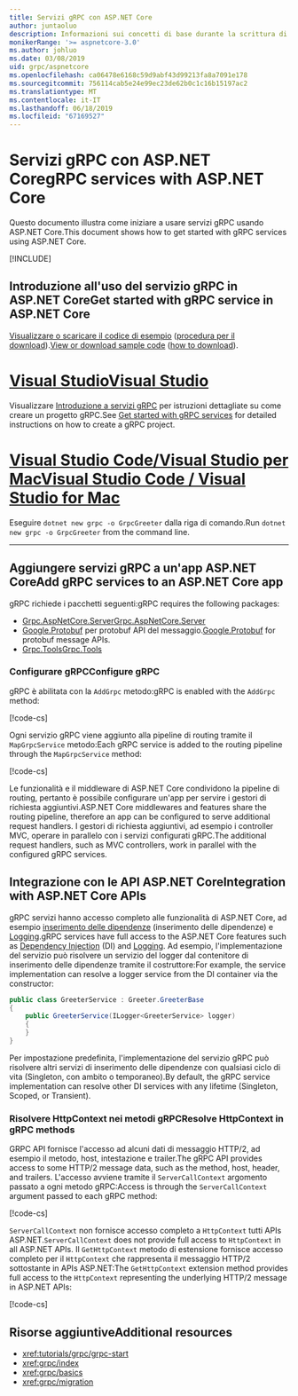 ```yaml
---
title: Servizi gRPC con ASP.NET Core
author: juntaoluo
description: Informazioni sui concetti di base durante la scrittura di servizi gRPC con ASP.NET Core.
monikerRange: '>= aspnetcore-3.0'
ms.author: johluo
ms.date: 03/08/2019
uid: grpc/aspnetcore
ms.openlocfilehash: ca06478e6168c59d9abf43d99213fa8a7091e178
ms.sourcegitcommit: 756114cab5e24e99ec23de62b0c1c16b15197ac2
ms.translationtype: MT
ms.contentlocale: it-IT
ms.lasthandoff: 06/18/2019
ms.locfileid: "67169527"
---
```

# <a name="grpc-services-with-aspnet-core"></a><span data-ttu-id="4013e-103">Servizi gRPC con ASP.NET Core</span><span class="sxs-lookup"><span data-stu-id="4013e-103">gRPC services with ASP.NET Core</span></span>

<span data-ttu-id="4013e-104">Questo documento illustra come iniziare a usare servizi gRPC usando ASP.NET Core.</span><span class="sxs-lookup"><span data-stu-id="4013e-104">This document shows how to get started with gRPC services using ASP.NET Core.</span></span>

[!INCLUDE[](~/includes/net-core-prereqs-all-3.0.md)]

## <a name="get-started-with-grpc-service-in-aspnet-core"></a><span data-ttu-id="4013e-105">Introduzione all'uso del servizio gRPC in ASP.NET Core</span><span class="sxs-lookup"><span data-stu-id="4013e-105">Get started with gRPC service in ASP.NET Core</span></span>

<span data-ttu-id="4013e-106">[Visualizzare o scaricare il codice di esempio](https://github.com/aspnet/AspNetCore.Docs/tree/master/aspnetcore/tutorials/grpc/grpc-start/sample) ([procedura per il download](xref:index#how-to-download-a-sample)).</span><span class="sxs-lookup"><span data-stu-id="4013e-106">[View or download sample code](https://github.com/aspnet/AspNetCore.Docs/tree/master/aspnetcore/tutorials/grpc/grpc-start/sample) ([how to download](xref:index#how-to-download-a-sample)).</span></span>

# <a name="visual-studiotabvisual-studio"></a>[<span data-ttu-id="4013e-107">Visual Studio</span><span class="sxs-lookup"><span data-stu-id="4013e-107">Visual Studio</span></span>](#tab/visual-studio)

<span data-ttu-id="4013e-108">Visualizzare [Introduzione a servizi gRPC](xref:tutorials/grpc/grpc-start) per istruzioni dettagliate su come creare un progetto gRPC.</span><span class="sxs-lookup"><span data-stu-id="4013e-108">See [Get started with gRPC services](xref:tutorials/grpc/grpc-start) for detailed instructions on how to create a gRPC project.</span></span>

# <a name="visual-studio-code--visual-studio-for-mactabvisual-studio-codevisual-studio-mac"></a>[<span data-ttu-id="4013e-109">Visual Studio Code/Visual Studio per Mac</span><span class="sxs-lookup"><span data-stu-id="4013e-109">Visual Studio Code / Visual Studio for Mac</span></span>](#tab/visual-studio-code+visual-studio-mac)

<span data-ttu-id="4013e-110">Eseguire `dotnet new grpc -o GrpcGreeter` dalla riga di comando.</span><span class="sxs-lookup"><span data-stu-id="4013e-110">Run `dotnet new grpc -o GrpcGreeter` from the command line.</span></span>

---

## <a name="add-grpc-services-to-an-aspnet-core-app"></a><span data-ttu-id="4013e-111">Aggiungere servizi gRPC a un'app ASP.NET Core</span><span class="sxs-lookup"><span data-stu-id="4013e-111">Add gRPC services to an ASP.NET Core app</span></span>

<span data-ttu-id="4013e-112">gRPC richiede i pacchetti seguenti:</span><span class="sxs-lookup"><span data-stu-id="4013e-112">gRPC requires the following packages:</span></span>

* [<span data-ttu-id="4013e-113">Grpc.AspNetCore.Server</span><span class="sxs-lookup"><span data-stu-id="4013e-113">Grpc.AspNetCore.Server</span></span>](https://www.nuget.org/packages/Grpc.AspNetCore.Server)
* <span data-ttu-id="4013e-114">[Google.Protobuf](https://www.nuget.org/packages/Google.Protobuf/) per protobuf API del messaggio.</span><span class="sxs-lookup"><span data-stu-id="4013e-114">[Google.Protobuf](https://www.nuget.org/packages/Google.Protobuf/) for protobuf message APIs.</span></span>
* [<span data-ttu-id="4013e-115">Grpc.Tools</span><span class="sxs-lookup"><span data-stu-id="4013e-115">Grpc.Tools</span></span>](https://www.nuget.org/packages/Grpc.Tools/)

### <a name="configure-grpc"></a><span data-ttu-id="4013e-116">Configurare gRPC</span><span class="sxs-lookup"><span data-stu-id="4013e-116">Configure gRPC</span></span>

<span data-ttu-id="4013e-117">gRPC è abilitata con la `AddGrpc` metodo:</span><span class="sxs-lookup"><span data-stu-id="4013e-117">gRPC is enabled with the `AddGrpc` method:</span></span>

[!code-cs[](~/tutorials/grpc/grpc-start/sample/GrpcGreeter/Startup.cs?name=snippet&highlight=7)]

<span data-ttu-id="4013e-118">Ogni servizio gRPC viene aggiunto alla pipeline di routing tramite il `MapGrpcService` metodo:</span><span class="sxs-lookup"><span data-stu-id="4013e-118">Each gRPC service is added to the routing pipeline through the `MapGrpcService` method:</span></span>

[!code-cs[](~/tutorials/grpc/grpc-start/sample/GrpcGreeter/Startup.cs?name=snippet&highlight=24)]

<span data-ttu-id="4013e-119">Le funzionalità e il middleware di ASP.NET Core condividono la pipeline di routing, pertanto è possibile configurare un'app per servire i gestori di richiesta aggiuntivi.</span><span class="sxs-lookup"><span data-stu-id="4013e-119">ASP.NET Core middlewares and features share the routing pipeline, therefore an app can be configured to serve additional request handlers.</span></span> <span data-ttu-id="4013e-120">I gestori di richiesta aggiuntivi, ad esempio i controller MVC, operare in parallelo con i servizi configurati gRPC.</span><span class="sxs-lookup"><span data-stu-id="4013e-120">The additional request handlers, such as MVC controllers, work in parallel with the configured gRPC services.</span></span>

## <a name="integration-with-aspnet-core-apis"></a><span data-ttu-id="4013e-121">Integrazione con le API ASP.NET Core</span><span class="sxs-lookup"><span data-stu-id="4013e-121">Integration with ASP.NET Core APIs</span></span>

<span data-ttu-id="4013e-122">gRPC servizi hanno accesso completo alle funzionalità di ASP.NET Core, ad esempio [inserimento delle dipendenze](xref:fundamentals/dependency-injection) (inserimento delle dipendenze) e [Logging](xref:fundamentals/logging/index).</span><span class="sxs-lookup"><span data-stu-id="4013e-122">gRPC services have full access to the ASP.NET Core features such as [Dependency Injection](xref:fundamentals/dependency-injection) (DI) and [Logging](xref:fundamentals/logging/index).</span></span> <span data-ttu-id="4013e-123">Ad esempio, l'implementazione del servizio può risolvere un servizio del logger dal contenitore di inserimento delle dipendenze tramite il costruttore:</span><span class="sxs-lookup"><span data-stu-id="4013e-123">For example, the service implementation can resolve a logger service from the DI container via the constructor:</span></span>

```csharp
public class GreeterService : Greeter.GreeterBase
{
    public GreeterService(ILogger<GreeterService> logger)
    {
    }
}
```

<span data-ttu-id="4013e-124">Per impostazione predefinita, l'implementazione del servizio gRPC può risolvere altri servizi di inserimento delle dipendenze con qualsiasi ciclo di vita (Singleton, con ambito o temporaneo).</span><span class="sxs-lookup"><span data-stu-id="4013e-124">By default, the gRPC service implementation can resolve other DI services with any lifetime (Singleton, Scoped, or Transient).</span></span>

### <a name="resolve-httpcontext-in-grpc-methods"></a><span data-ttu-id="4013e-125">Risolvere HttpContext nei metodi gRPC</span><span class="sxs-lookup"><span data-stu-id="4013e-125">Resolve HttpContext in gRPC methods</span></span>

<span data-ttu-id="4013e-126">GRPC API fornisce l'accesso ad alcuni dati di messaggio HTTP/2, ad esempio il metodo, host, intestazione e trailer.</span><span class="sxs-lookup"><span data-stu-id="4013e-126">The gRPC API provides access to some HTTP/2 message data, such as the method, host, header, and trailers.</span></span> <span data-ttu-id="4013e-127">L'accesso avviene tramite il `ServerCallContext` argomento passato a ogni metodo gRPC:</span><span class="sxs-lookup"><span data-stu-id="4013e-127">Access is through the `ServerCallContext` argument passed to each gRPC method:</span></span>

[!code-cs[](~/tutorials/grpc/grpc-start/sample/GrpcGreeter/Services/GreeterService.cs?highlight=3-4&name=snippet)]

<span data-ttu-id="4013e-128">`ServerCallContext` non fornisce accesso completo a `HttpContext` tutti APIs ASP.NET.</span><span class="sxs-lookup"><span data-stu-id="4013e-128">`ServerCallContext` does not provide full access to `HttpContext` in all ASP.NET APIs.</span></span> <span data-ttu-id="4013e-129">Il `GetHttpContext` metodo di estensione fornisce accesso completo per il `HttpContext` che rappresenta il messaggio HTTP/2 sottostante in APIs ASP.NET:</span><span class="sxs-lookup"><span data-stu-id="4013e-129">The `GetHttpContext` extension method provides full access to the `HttpContext` representing the underlying HTTP/2 message in ASP.NET APIs:</span></span>

[!code-cs[](~/tutorials/grpc/grpc-start/sample/GrpcGreeter/Services/GreeterService.cs?name=snippet)]

## <a name="additional-resources"></a><span data-ttu-id="4013e-130">Risorse aggiuntive</span><span class="sxs-lookup"><span data-stu-id="4013e-130">Additional resources</span></span>

* <xref:tutorials/grpc/grpc-start>
* <xref:grpc/index>
* <xref:grpc/basics>
* <xref:grpc/migration>
